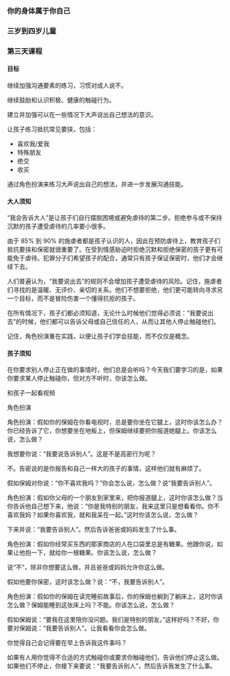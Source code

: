### 你的身体属于你自己

### 三岁到四岁儿童

### 第三天课程

#### 目标

继续加强沟通要素的练习，习惯对成人说不。

继续鼓励和认识积极、健康的触碰行为。

建立并加强可以在一些情况下大声说出自己想法的意识。

让孩子练习抵抗常见要挟，包括：

* 喜欢我/爱我
* 特殊朋友
* 绝交
* 收买

通过角色扮演来练习大声说出自己的想法，并进一步发展沟通技能。

#### 大人须知

“我会告诉大人”是让孩子们自行摆脱困境或避免虐待的第二步。拒绝参与或不保持沉默的孩子遭受虐待的几率要小很多。

由于 85% 到 90% 的施虐者都是孩子认识的人，因此在预防虐待上，教育孩子们抵抗要挟和保密就很重要了。在受到情感胁迫时拒绝沉默和拒绝保密的孩子更有可能免于虐待。犯罪分子们希望孩子的配合，通常只有孩子保证保密时，他们才会继续下去。

人们普遍认为，“我要说出去”的规则不会增加孩子遭受虐待的风险。记住，施虐者们寻找的是温暖、无评价、亲切的关系。他们不想要拒绝，他们更可能转向寻求另一个目标，而不是冒险伤害一个懂得抗拒的孩子。

在所有情况下，孩子们都必须知道，无论什么时候他们觉得必须说：“我要说出去”的时候，他们都可以告诉父母或自己信任的人，从而让其他人停止触碰他们。

记住，角色扮演重在实践，以便让孩子们学会技能，而不仅仅是概念。

#### 孩子须知

在你要求别人停止正在做的事情时，他们总是会听吗？今天我们要学习的是，如果你要求某人停止触碰你，但对方不听时，你该怎么做。

和孩子一起看视频

角色扮演

角色扮演：假如你的保姆在你看电视时，总是要你坐在它腿上，这时你该怎么办？你已经告诉了它，你想要坐在地板上，但保姆继续要把你报道她腿上。你该怎么说，怎么做？

我想要你说：“我要说告诉别人”。这是不是高密行为呢？

不。告密说的是你报告和自己一样大的孩子的事情，这样他们就有麻烦了。

假如保姆对你说：“你不喜欢我吗？”你会怎么说，怎么做？说“我要告诉别人”。

角色扮演：假如你父母的一个朋友到家里来，把你报道腿上，这时你该怎么做？当你告诉他自己想下来，他说：“你是我特别的朋友，我来这里只是想看看你。你不喜欢我妈？如果你喜欢我，就和我呆在一起。”这时你该怎么说，怎么做？

下来并说：“我要告诉别人”。然后告诉爸爸或妈妈发生了什么事。

角色扮演：假如你经常买东西的那家商店的人在口袋里总是有糖果。他跟你说，如果让他抱一下，就给你一根糖果。你该怎么说，怎么做？

说“不”，除非你想要这么做，并且爸爸或妈妈允许你这么做。

假如他要你保密，这时该怎么做？说：“不，我要告诉别人”。

角色扮演：假如你的保姆在读完睡前故事后，你的保姆也躺到了躺床上，这时你该怎么做？保姆能睡到这张床上吗？不能。你该怎么说，怎么做？

假如保姆说：“要我在这里陪你没问题。我们是特别的朋友。”这样好吗？不好，你要对保姆说：“我要告诉别人”。让我看看你会怎么做。

你觉得自己会记得要在早上告诉我这件事吗？

如果有人用你觉得不合适的方式触碰你或要求你触碰他们，告诉他们停止这么做。如果他们不停止，你接下来要说：“我要告诉别人”，然后告诉我发生了什么事。